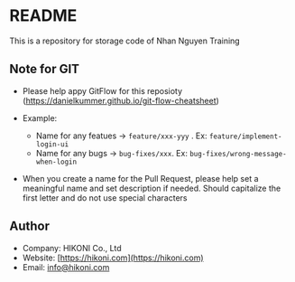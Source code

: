 # README

This is a repository for storage code of Nhan Nguyen Training

## Note for GIT

- Please help appy GitFlow for this reposioty (https://danielkummer.github.io/git-flow-cheatsheet)
- Example:

  - Name for any featues -> `feature/xxx-yyy` . Ex: `feature/implement-login-ui`
  - Name for any bugs -> `bug-fixes/xxx`. Ex: `bug-fixes/wrong-message-when-login`

- When you create a name for the Pull Request, please help set a meaningful name and set description if needed. Should capitalize the first letter and do not use special characters

## Author

- Company: HIKONI Co., Ltd
- Website: [https://hikoni.com](https://hikoni.com)
- Email: info@hikoni.com
